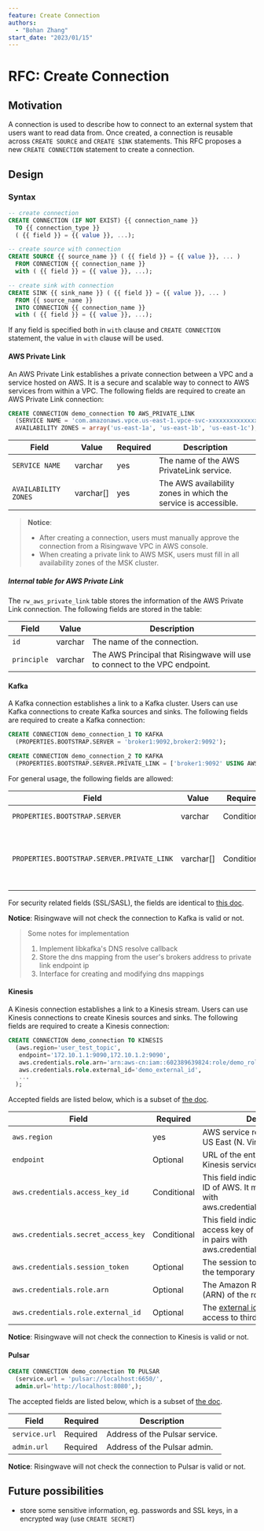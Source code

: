 ```yaml
---
feature: Create Connection
authors:
  - "Bohan Zhang"
start_date: "2023/01/15"
---
```


# RFC: Create Connection

## Motivation

A connection is used to describe how to connect to an external system that users want to read data from. Once created, a connection is reusable across `CREATE SOURCE` and `CREATE SINK` statements. This RFC proposes a new `CREATE CONNECTION` statement to create a connection.

## Design

### Syntax

```sql
-- create connection
CREATE CONNECTION (IF NOT EXIST) {{ connection_name }}
  TO {{ connection_type }}
  ( {{ field }} = {{ value }}, ...);

-- create source with connection
CREATE SOURCE {{ source_name }} ( {{ field }} = {{ value }}, ... )
  FROM CONNECTION {{ connection_name }}
  with ( {{ field }} = {{ value }}, ...);

-- create sink with connection
CREATE SINK {{ sink_name }} ( {{ field }} = {{ value }}, ... )
  FROM {{ source_name }}
  INTO CONNECTION {{ connection_name }}
  with ( {{ field }} = {{ value }}, ...);
```

If any field is specified both in `with` clause and `CREATE CONNECTION` statement, the value in `with` clause will be used.

#### AWS Private Link

An AWS Private Link establishes a private connection between a VPC and a service hosted on AWS. It is a secure and scalable way to connect to AWS services from within a VPC. The following fields are required to create an AWS Private Link connection:

```sql
CREATE CONNECTION demo_connection TO AWS_PRIVATE_LINK
  (SERVICE NAME = 'com.amazonaws.vpce.us-east-1.vpce-svc-xxxxxxxxxxxxxxxxx',
  AVAILABILITY ZONES = array('us-east-1a', 'us-east-1b', 'us-east-1c');
```

|Field|Value|Required|Description|
|--|--|--|--|
|`SERVICE NAME`| varchar | yes | The name of the AWS PrivateLink service. |
|`AVAILABILITY ZONES`| varchar[] | yes | The AWS availability zones in which the service is accessible. |

> **Notice**:
>
> * After creating a connection, users must manually approve the connection from a Risingwave VPC in AWS console.
> * When creating a private link to AWS MSK, users must fill in all availability zones of the MSK cluster.

##### Internal table for AWS Private Link

The `rw_aws_private_link` table stores the information of the AWS Private Link connection. The following fields are stored in the table:

|Field|Value|Description|
|--|--|--|
|`id`| varchar | The name of the connection. |
|`principle`| varchar | The AWS Principal that Risingwave will use to connect to the VPC endpoint. |

#### Kafka

A Kafka connection establishes a link to a Kafka cluster. Users can use Kafka connections to create Kafka sources and sinks. The following fields are required to create a Kafka connection:

```sql
CREATE CONNECTION demo_connection_1 TO KAFKA
  (PROPERTIES.BOOTSTRAP.SERVER = 'broker1:9092,broker2:9092');

CREATE CONNECTION demo_connection_2 TO KAFKA
  (PROPERTIES.BOOTSTRAP.SERVER.PRIVATE_LINK = ['broker1:9092' USING AWS_PRIVATE_LINK link_name (PORT 9092), 'broker2:9092' USING AWS_PRIVATE_LINK link_name (PORT 9092)]];
```

For general usage, the following fields are allowed:

|Field|Value|Required|Description|
|--|--|--|--|
|`PROPERTIES.BOOTSTRAP.SERVER`| varchar | Conditional | The Kafka bootstrap server address. |
|`PROPERTIES.BOOTSTRAP.SERVER.PRIVATE_LINK`| varchar[] | Conditional | The Kafka bootstrap server address with AWS Private Link settings. This field is not allowed to set at the same time as field `PROPERTIES.BOOTSTRAP.SERVER`. |

For security related fields (SSL/SASL), the fields are identical to [this doc](https://materialize.com/docs/sql/create-connection/#kafka-ssl).

**Notice**: Risingwave will not check the connection to Kafka is valid or not.

> Some notes for implementation
>
> 1. Implement libkafka's DNS resolve callback
> 2. Store the dns mapping from the user's brokers address to private link endpoint ip
> 3. Interface for creating and modifying dns mappings

#### Kinesis

A Kinesis connection establishes a link to a Kinesis stream. Users can use Kinesis connections to create Kinesis sources and sinks. The following fields are required to create a Kinesis connection:

```sql
CREATE CONNECTION demo_connection TO KINESIS
  (aws.region='user_test_topic',
   endpoint='172.10.1.1:9090,172.10.1.2:9090',
   aws.credentials.role.arn='arn:aws-cn:iam::602389639824:role/demo_role',
   aws.credentials.role.external_id='demo_external_id',
   ...
  );
```

Accepted fields are listed below, which is a subset of [the doc](https://www.risingwave.dev/docs/current/create-source-kinesis/#parameters).

|Field|Required|Description|
|--|--|--|
|`aws.region`| yes | AWS service region. For example, US East (N. Virginia). |
|`endpoint`| Optional |URL of the entry point for the AWS Kinesis service.|
|`aws.credentials.access_key_id`| Conditional | This field indicates the access key ID of AWS. It must appear in pairs with aws.credentials.secret_access_key.|
|`aws.credentials.secret_access_key`|Conditional | This field indicates the secret access key of AWS. It must appear in pairs with aws.credentials.access_key_id.|
|`aws.credentials.session_token`|Optional| The session token associated with the temporary security credentials.|
|`aws.credentials.role.arn`|Optional| The Amazon Resource Name (ARN) of the role to assume.|
|`aws.credentials.role.external_id`|Optional|The [external id](https://aws.amazon.com/blogs/security/how-to-use-external-id-when-granting-access-to-your-aws-resources/) used to authorize access to third-party resources.|

**Notice**: Risingwave will not check the connection to Kinesis is valid or not.

#### Pulsar

```sql
CREATE CONNECTION demo_connection TO PULSAR
  (service.url = 'pulsar://localhost:6650/',
  admin.url='http://localhost:8080',);
```

The accepted fields are listed below, which is a subset of [the doc](https://www.risingwave.dev/docs/current/create-source-pulsar/#parameters).

|Field|Required|Description|
|--|--|--|
|`service.url`| Required| Address of the Pulsar service.	|
|`admin.url`|Required| Address of the Pulsar admin.|

**Notice**: Risingwave will not check the connection to Pulsar is valid or not.

## Future possibilities

* store some sensitive information, eg. passwords and SSL keys, in a encrypted way (use `CREATE SECRET`)
